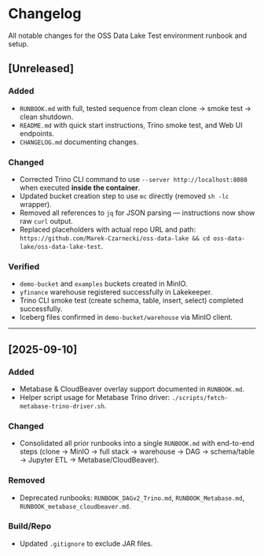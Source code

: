 # Changelog

All notable changes for the OSS Data Lake Test environment runbook and setup.

## [Unreleased]

### Added
- `RUNBOOK.md` with full, tested sequence from clean clone → smoke test → clean shutdown.
- `README.md` with quick start instructions, Trino smoke test, and Web UI endpoints.
- `CHANGELOG.md` documenting changes.

### Changed
- Corrected Trino CLI command to use `--server http://localhost:8080` when executed **inside the container**.
- Updated bucket creation step to use `mc` directly (removed `sh -lc` wrapper).
- Removed all references to `jq` for JSON parsing — instructions now show raw `curl` output.
- Replaced placeholders with actual repo URL and path:
  `https://github.com/Marek-Czarnecki/oss-data-lake && cd oss-data-lake/oss-data-lake-test`.

### Verified
- `demo-bucket` and `examples` buckets created in MinIO.
- `yfinance` warehouse registered successfully in Lakekeeper.
- Trino CLI smoke test (create schema, table, insert, select) completed successfully.
- Iceberg files confirmed in `demo-bucket/warehouse` via MinIO client.

---

## [2025-09-10]
### Added
- Metabase & CloudBeaver overlay support documented in `RUNBOOK.md`.
- Helper script usage for Metabase Trino driver: `./scripts/fetch-metabase-trino-driver.sh`.

### Changed
- Consolidated all prior runbooks into a single `RUNBOOK.md` with end-to-end steps (clone → MinIO → full stack → warehouse → DAG → schema/table → Jupyter ETL → Metabase/CloudBeaver).

### Removed
- Deprecated runbooks: `RUNBOOK_DAGv2_Trino.md`, `RUNBOOK_Metabase.md`, `RUNBOOK_metabase_cloudbeaver.md`.

### Build/Repo
- Updated `.gitignore` to exclude JAR files.